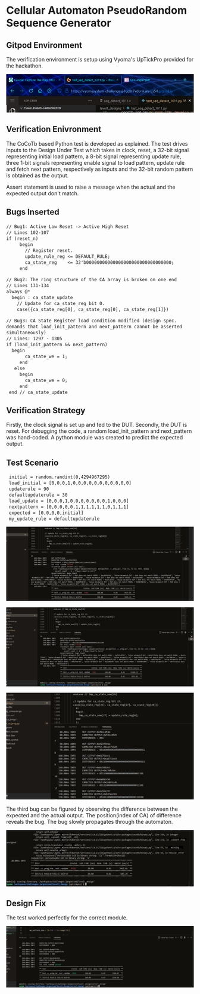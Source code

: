 # Cellular Automaton PseudoRandom Sequence Generator

## Gitpod Environment

The verification environment is setup using Vyoma's UpTickPro provided for the hackathon.

![Gitpod Environment](../images/scr_111.png)

## Verification Enivronment

The CoCoTb based Python test is developed as explained. The test drives inputs to the Design Under Test which takes in clock, reset, a 32-bit signal representing initial load pattern, a 8-bit signal representing update rule, three 1-bit signals representing enable signal to load pattern, update rule and fetch next pattern, respectively as inputs and the 32-bit random pattern is obtained as the output.

Assert statement is used to raise a message when the actual and the expected output don't match.

## Bugs Inserted

```
// Bug1: Active Low Reset -> Active High Reset
// Lines 102-107
if (reset_n)
     begin
       // Register reset.
       update_rule_reg <= DEFAULT_RULE;
       ca_state_reg    <= 32'b00000000000000000000000000000000;
     end
```

```
// Bug2: The ring structure of the CA array is broken on one end
// Lines 131-134
always @*
  begin : ca_state_update
    // Update for ca_state_reg bit 0.
    case({ca_state_reg[0], ca_state_reg[0], ca_state_reg[1]})
```

```
// Bug3: CA State Register load condition modified (design spec. demands that load_init_pattern and next_pattern cannot be asserted simultaneously)
// Lines: 1297 - 1305
if (load_init_pattern && next_pattern)
  begin
       ca_state_we = 1;
     end
   else
     begin
       ca_state_we = 0;
     end
 end // ca_state_update
```

## Verification Strategy

Firstly, the clock signal is set up and fed to the DUT. Secondly, the DUT is reset.
For debugging the code, a random load_init_pattern and next_pattern was hand-coded. A python module was created to predict the expected output.

## Test Scenario
```
 initial = random.randint(0,4294967295)
 load_initial = [0,0,0,1,0,0,0,0,0,0,0,0,0,0,0]
 updaterule = 90
 defaultupdaterule = 30
 load_update = [0,0,0,1,0,0,0,0,0,0,0,1,0,0,0]
 nextpattern = [0,0,0,0,0,1,1,1,1,1,1,0,1,1,1]
 expected = [0,0,0,0,initial]
 my_update_rule = defaultupdaterule
```
![Reset](../images/scr_31.png)

![load](../images/scr_32.png)

![ring break](../images/scr_33.png)

The third bug can be figured by observing the difference between the expected and the actual output. The position(index of CA) of difference reveals the bug. The bug slowly propagates through the automaton.

![diff](../images/scr_34.png)


## Design Fix

The test worked perfectly for the correct module.

![success](../images/scr_35.png)






